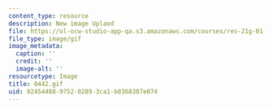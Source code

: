 ```yaml
---
content_type: resource
description: New image Uplaod
file: https://ol-ocw-studio-app-qa.s3.amazonaws.com/courses/res-21g-01-kana-spring-2010/92454488975202893ca1b8368387e074_0442.gif
file_type: image/gif
image_metadata:
  caption: ''
  credit: ''
  image-alt: ''
resourcetype: Image
title: 0442.gif
uid: 92454488-9752-0289-3ca1-b8368387e074
---
```


